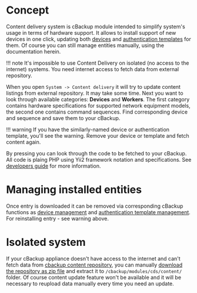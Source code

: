 # Concept

Content delivery system is cBackup module intended to simplify system's usage in terms of hardware support. It allows to install support of new devices in one click, updating both [devices](devices) and [authentication templates](authentication/#authentication-templates) for them. Of course you can still manage entities manually, using the documentation herein.

!!! note
    It's impossible to use Content Delivery on isolated (no access to the internet) systems. You need internet access to fetch data from external repository. 

When you open `System -> Content delivery` it will try to update content listings from external repository. It may take some time. Next you want to look through available categories: **Devices** and **Workers**. The first category contains hardware specifications for supported network equipment models, the second one contains command sequences. Find corresponding device and sequence and <i class="fa fa-save"></i> save them to your cBackup.

!!! warning
    If you have the similarly-named device or authentication template, you'll see the warning. Remove your device or template and fetch content again. 
    
By pressing <i class="fa fa-caret-square-o-down"></i> you can look through the code to be fetched to your cBackup. All code is plaing PHP using Yii2 framework notation and specifications. See [developers guide](../contributors-guide/architecture.md) for more information.

# Managing installed entities

Once entry is downloaded it can be removed via corresponding cBackup functions as [device management](devices/#device-management) and [authentication template management](authentication/#authentication-templates). For reinstalling entry - see warning above.

# Isolated system

If your cBackup appliance doesn't have access to the internet and can't fetch data from [cbackup content repository](https://github.com/cBackup/content), you can manually [download the repository as zip file](https://github.com/cBackup/content/archive/master.zip) and extract it to `/cbackup/modules/cds/content/` folder. Of course content update feature won't be available and it will be necessary to reupload data manually every time you need an update.  